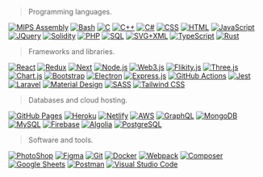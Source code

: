 
> Programming languages.

<p>
    <a href="https://github.com/search?q=user%3ADenverCoder1+language%3Aassembly"><img alt="MIPS Assembly" src="https://custom-icon-badges.herokuapp.com/badge/Assembly-525252.svg?logo=asm-hex&logoColor=white"></a>
    <a href="https://github.com/search?q=user%3ADenverCoder1+language%3Abash"><img alt="Bash" src="https://img.shields.io/badge/Bash-121011.svg?logo=gnu-bash&logoColor=white"></a>
    <a href="https://github.com/search?q=user%3ADenverCoder1+language%3Ac"><img alt="C" src="https://custom-icon-badges.herokuapp.com/badge/C-03599C.svg?logo=c-in-hexagon&logoColor=white"></a>
    <a href="https://github.com/search?q=user%3ADenverCoder1+language%3Acpp"><img alt="C++" src="https://custom-icon-badges.herokuapp.com/badge/C++-9C033A.svg?logo=cpp2&logoColor=white"></a>
    <a href="https://github.com/search?q=user%3ADenverCoder1+language%3Acsharp"><img alt="C#" src="https://custom-icon-badges.herokuapp.com/badge/C%23-68217A.svg?logo=cs2&logoColor=white"></a>
    <a href="https://github.com/search?q=user%3ADenverCoder1+language%3Acss"><img alt="CSS" src="https://img.shields.io/badge/CSS-1572B6.svg?logo=css3&logoColor=white"></a>
    <a href="https://github.com/search?q=user%3ADenverCoder1+language%3Ahtml"><img alt="HTML" src="https://img.shields.io/badge/HTML-E34F26.svg?logo=html5&logoColor=white"></a>
    <a href="https://github.com/search?q=user%3ADenverCoder1+language%3Ajavascript"><img alt="JavaScript" src="https://img.shields.io/badge/JavaScript-F7DF1E.svg?logo=javascript&logoColor=white"></a>
    <a href="https://github.com/search?q=user%3ADenverCoder1+language%3Ajquery"><img alt="JQuery" src="https://img.shields.io/badge/JQuery-03599C.svg?logo=jquery&logoColor=white"></a>
    <a href="https://github.com/search?q=user%3ADenverCoder1+language%3Asolidity"><img alt="Solidity" src="https://img.shields.io/badge/Solidity-e0982c.svg?logo=solidity5&logoColor=white"></a>
    <a href="https://github.com/search?q=user%3ADenverCoder1+language%3Aphp"><img alt="PHP" src="https://img.shields.io/badge/PHP-777BB4.svg?logo=php&logoColor=white"></a>
    <a href="https://github.com/search?q=user%3ADenverCoder1+language%3Asql"><img alt="SQL" src="https://custom-icon-badges.herokuapp.com/badge/SQL-025E8C.svg?logo=database&logoColor=white"></a>
    <a href="https://github.com/search?q=user%3ADenverCoder1+language%3Asvg"><img alt="SVG+XML" src="https://img.shields.io/badge/SVG%2BXML-e0982c.svg?logo=svg&logoColor=white"></a>
    <a href="https://github.com/search?q=user%3ADenverCoder1+language%3AtypeScript"><img alt="TypeScript" src="https://img.shields.io/badge/TypeScript-007ACC.svg?logo=typescript&logoColor=white"></a>
    <a href="https://github.com/search?q=user%3ADenverCoder1+language%3Arust"><img alt="Rust" src="https://img.shields.io/badge/Rust-000000.svg?&logo=rust&logoColor=white"></a>
</p>

> Frameworks and libraries.

<p>
    <a href="#"><img alt="React" src="https://img.shields.io/badge/React-20232a.svg?logo=react&logoColor=%white"></a>
    <a href="#"><img alt="Redux" src="https://img.shields.io/badge/Redux-1572B6.svg?logo=redux&logoColor=%white"></a>
    <a href="#"><img alt="Next" src="https://img.shields.io/badge/Next-20232e.svg?logo=next.js&logoColor=%white"></a>
    <a href="#"><img alt="Node.js" src="https://img.shields.io/badge/Node.js-43853D.svg?logo=node.js&logoColor=white"></a>
    <a href="#"><img alt="Web3.js" src="https://img.shields.io/badge/Web3.js-43853D.svg?logo=web3.js&logoColor=white"></a>
    <a href="#"><img alt="Flikity.js" src="https://img.shields.io/badge/Flikity.js-68217A.svg?logo=flikity.js&logoColor=white"></a>
    <a href="#"><img alt="Three.js" src="https://img.shields.io/badge/Three.js-7952B3.svg?logo=three.js&logoColor=white"></a>
    <a href="#"><img alt="Chart.js" src="https://img.shields.io/badge/Chart.js-525252.svg?logo=chart.js&logoColor=white"></a>
    <a href="#"><img alt="Bootstrap" src="https://img.shields.io/badge/Bootstrap-7952B3.svg?logo=bootstrap&logoColor=white"></a>
    <a href="#"><img alt="Electron" src="https://img.shields.io/badge/Electron-20232e.svg?logo=electron&logoColor=white"></a>
    <a href="#"><img alt="Express.js" src="https://img.shields.io/badge/Express.js-404d59.svg?logo=express&logoColor=white"></a>
    <a href="#"><img alt="GitHub Actions" src="https://img.shields.io/badge/GitHub%20Actions-2671E5.svg?logo=github%20actions&logoColor=white"></a>
    <a href="#"><img alt="Jest" src="https://img.shields.io/badge/Jest-C21325.svg?logo=jest&logoColor=white"></a>
    <a href="#"><img alt="Laravel" src="https://img.shields.io/badge/Laravel-9C033A.svg?logo=laravel&logoColor=white"></a>
    <a href="#"><img alt="Material Design" src="https://img.shields.io/badge/Material%20Design-0081CB.svg?logo=material-design&logoColor=white"></a>
    <a href="https://github.com/search?q=user%3ADenverCoder1+language%3Asass"><img alt="SASS" src="https://img.shields.io/badge/Sass-hotpink.svg?logo=SASS&logoColor=white"></a>
    <a href="#"><img alt="Tailwind CSS" src="https://img.shields.io/badge/Tailwind%20CSS-404d59.svg?logo=tailwind-css&logoColor=white"></a>
</p>

> Databases and cloud hosting.

<p>
    <a href="#"><img alt="GitHub Pages" src="https://img.shields.io/badge/GitHub%20Pages-327FC7.svg?logo=github&logoColor=white"></a>
    <a href="#"><img alt="Heroku" src="https://img.shields.io/badge/Heroku-430098.svg?logo=heroku&logoColor=white"></a>
    <a href="#"><img alt="Netlify" src="https://img.shields.io/badge/Netlify-404d59.svg?logo=netlify&logoColor=white"></a>
    <a href="#"><img alt="AWS" src="https://img.shields.io/badge/AWS-0078d7.svg?logo=aws&logoColor=white"></a>
    <a href="https://github.com/search?q=user%3ADenverCoder1+language%3Agraphql"><img alt="GraphQL" src="https://img.shields.io/badge/GraphQL-03599C.svg?logo=graphql&logoColor=white"></a>
    <a href="#"><img alt="MongoDB" src ="https://img.shields.io/badge/MongoDB-4ea94b.svg?logo=mongodb&logoColor=white"></a>
    <a href="#"><img alt="MySQL" src="https://img.shields.io/badge/MySQL-00f.svg?logo=mysql&logoColor=white"></a>
    <a href="#"><img alt="Firebase" src ="https://img.shields.io/badge/Firebase-20232e.svg?logo=firebase&logoColor=white"></a>
    <a href="#"><img alt="Algolia" src ="https://img.shields.io/badge/Algolia-7952B3.svg?logo=algolia&logoColor=white"></a>
    <a href="#"><img alt="PostgreSQL" src ="https://img.shields.io/badge/PostgreSQL-316192.svg?logo=postgresql&logoColor=white"></a>
</p>

> Software and tools.

<p>
    <a href="#"><img alt="PhotoShop" src="https://img.shields.io/badge/PhotoShop-C21325.svg?logo=photoShop&logoColor=white"></a>
    <a href="#"><img alt="Figma" src="https://img.shields.io/badge/Figma-1572B6.svg?logo=figma&logoColor=white"></a>
    <a href="#"><img alt="Git" src="https://img.shields.io/badge/Git-F05033.svg?logo=git&logoColor=white"></a>
    <a href="#"><img alt="Docker" src="https://img.shields.io/badge/Docker-4ea94b.svg?logo=docker&logoColor=white"></a>
    <a href="#"><img alt="Webpack" src="https://img.shields.io/badge/Webpack-0078d7.svg?logo=webpack&logoColor=white"></a>
    <a href="#"><img alt="Composer" src="https://img.shields.io/badge/Composer-316192.svg?logo=composer&logoColor=white"></a>
    <a href="#"><img alt="Google Sheets" src="https://img.shields.io/badge/Google%20Sheets-34A853.svg?logo=google%20sheets&logoColor=white"></a>
    <a href="#"><img alt="Postman" src="https://img.shields.io/badge/Postman-FF6C37?logo=postman&logoColor=white"></a>
    <a href="#"><img alt="Visual Studio Code" src="https://img.shields.io/badge/Visual%20Studio%20Code-0078d7.svg?logo=visual-studio-code&logoColor=white"></a>
</p>

